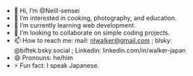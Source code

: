 - 👋 Hi, I’m @Neill-sensei
- 👀 I’m interested in cooking, photography, and education.
- 🌱 I’m currently learning web development.
- 💞️ I’m looking to collaborate on simple coding projects.
- 📫 How to reach me: mail: nlwalker@gmail.com ; blsky: @biftek.bsky.social ; Linkedin: linkedin.com/in/walker-japan
- 😄 Pronouns: he/him
- ⚡ Fun fact: I speak Japanese.

<!---
Neill-sensei/Neill-sensei is a ✨ special ✨ repository because its `README.md` (this file) appears on your GitHub profile.
You can click the Preview link to take a look at your changes.
--->
